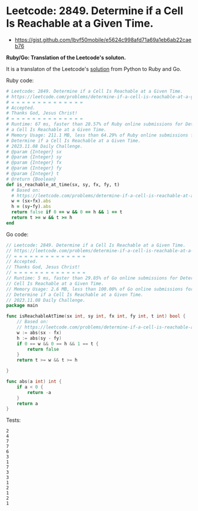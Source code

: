 # Leetcode: 2849. Determine if a Cell Is Reachable at a Given Time.

- https://gist.github.com/lbvf50mobile/e5624c998afd71a69a1eb6ab22caeb76

**Ruby/Go: Translation of the Leetcode's soluton.**

It is a translaton of the Leetcode's [solution](https://leetcode.com/problems/determine-if-a-cell-is-reachable-at-a-given-time/solution/) from Python to Ruby and Go.

Ruby code:
```Ruby
# Leetcode: 2849. Determine if a Cell Is Reachable at a Given Time.
# https://leetcode.com/problems/determine-if-a-cell-is-reachable-at-a-given-time
# = = = = = = = = = = = = = =
# Accepted.
# Thanks God, Jesus Christ!
# = = = = = = = = = = = = = =
# Runtime: 67 ms, faster than 28.57% of Ruby online submissions for Determine if
# a Cell Is Reachable at a Given Time.
# Memory Usage: 211.1 MB, less than 64.29% of Ruby online submissions for
# Determine if a Cell Is Reachable at a Given Time.
# 2023.11.08 Daily Challenge.
# @param {Integer} sx
# @param {Integer} sy
# @param {Integer} fx
# @param {Integer} fy
# @param {Integer} t
# @return {Boolean}
def is_reachable_at_time(sx, sy, fx, fy, t)
  # Based on:
  # https://leetcode.com/problems/determine-if-a-cell-is-reachable-at-a-given-time/solution/
  w = (sx-fx).abs
  h = (sy-fy).abs
  return false if 0 == w && 0 == h && 1 == t
  return t >= w && t >= h
end
```
Go code:
```Go
// Leetcode: 2849. Determine if a Cell Is Reachable at a Given Time.
// https://leetcode.com/problems/determine-if-a-cell-is-reachable-at-a-given-time
// = = = = = = = = = = = = = =
// Accepted.
// Thanks God, Jesus Christ!
// = = = = = = = = = = = = = =
// Runtime: 5 ms, faster than 29.85% of Go online submissions for Determine if a
// Cell Is Reachable at a Given Time.
// Memory Usage: 2.6 MB, less than 100.00% of Go online submissions for
// Determine if a Cell Is Reachable at a Given Time.
// 2023.11.08 Daily Challenge.
package main

func isReachableAtTime(sx int, sy int, fx int, fy int, t int) bool {
	// Based on:
	// https://leetcode.com/problems/determine-if-a-cell-is-reachable-at-a-given-time/solution/
	w := abs(sx - fx)
	h := abs(sy - fy)
	if 0 == w && 0 == h && 1 == t {
		return false
	}
	return t >= w && t >= h

}

func abs(a int) int {
	if a < 0 {
		return -a
	}
	return a
}
```
Tests:
```
2
4
7
7
6
3
1
7
3
3
1
2
1
2
1
```
